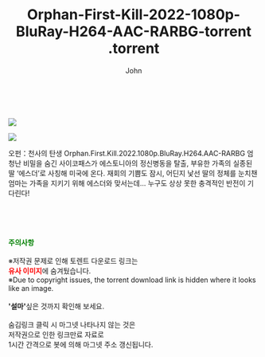 ﻿---
layout: post
title:  "                   Orphan-First-Kill-2022-1080p-BluRay-H264-AAC-RARBG-torrent                .torrent"
author: John
categories: [ 영화 ]
tags: [  ]
image: https://torrentrj59.com/uploadfile/full/d78be68c92b5c7b880bf37da5b39690a43799020.jpg"/></p><p><img src="https://torrentrj59.com/uploadfile/full/e81a354c1e3b4b0bdf1ac36fcec502882a00572a.jpg 
description: "                   Orphan-First-Kill-2022-1080p-BluRay-H264-AAC-RARBG-torrent                 torrent 정보 공유"
toc: true
toc_sticky: true
---

<br>
<p><img src="https://torrentrj59.com/uploadfile/full/d78be68c92b5c7b880bf37da5b39690a43799020.jpg"/></p><p><img src="https://torrentrj59.com/uploadfile/full/e81a354c1e3b4b0bdf1ac36fcec502882a00572a.jpg"/></p>
 오펀：천사의 탄생 Orphan.First.Kill.2022.1080p.BluRay.H264.AAC-RARBG 엄청난 비밀을 숨긴 사이코패스가 에스토니아의 정신병동을 탈출, 부유한 가족의 실종된 딸 ‘에스더’로 사칭해 미국에 온다. 재회의 기쁨도 잠시, 어딘지 낯선 딸의 정체를 눈치챈 엄마는 가족을 지키기 위해 에스더와 맞서는데... 누구도 상상 못한 충격적인 반전이 기다린다! 
    
<br><br><br>
<p data-ke-size="size16"><b><span style="color: green;">주의사항</span></b><br /><br />※저작권 문제로 인해 토렌트 다운로드 링크는<br /><b><span style="color: red;">유사 이미지</span></b>에 숨겨뒀습니다.<br />※Due to copyright issues, the torrent download link is hidden where it looks like an image.<br /><br /><b>'설마'</b>싶은 것까지 확인해 보세요.<br /><br />숨김링크 클릭 시 마그넷 나타나지 않는 것은<br />저작권으로 인한 링크만료 자료로<br />1시간 간격으로 봇에 의해 마그넷 주소 갱신됩니다.</p>
